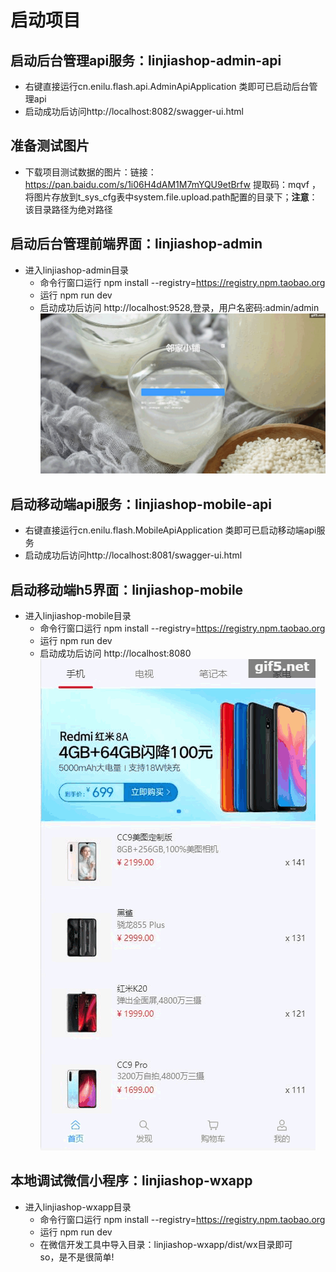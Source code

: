 # 启动项目

## 启动后台管理api服务：linjiashop-admin-api
- 右键直接运行cn.enilu.flash.api.AdminApiApplication 类即可已启动后台管理api
- 启动成功后访问http://localhost:8082/swagger-ui.html

## 准备测试图片
- 下载项目测试数据的图片：链接：https://pan.baidu.com/s/1i06H4dAM1M7mYQU9etBrfw  提取码：mqvf ，将图片存放到t_sys_cfg表中system.file.upload.path配置的目录下；**注意**：该目录路径为绝对路径
## 启动后台管理前端界面：linjiashop-admin
- 进入linjiashop-admin目录
    - 命令行窗口运行 npm install --registry=https://registry.npm.taobao.org
    - 运行  npm run dev
    - 启动成功后访问 http://localhost:9528,登录，用户名密码:admin/admin 
 ![vue](../img/admin.gif)


## 启动移动端api服务：linjiashop-mobile-api
- 右键直接运行cn.enilu.flash.MobileApiApplication 类即可已启动移动端api服务
- 启动成功后访问http://localhost:8081/swagger-ui.html

## 启动移动端h5界面：linjiashop-mobile
- 进入linjiashop-mobile目录
    - 命令行窗口运行 npm install --registry=https://registry.npm.taobao.org
    - 运行  npm run dev
    - 启动成功后访问 http://localhost:8080
 ![vue](../img/mobile.gif) 
 
## 本地调试微信小程序：linjiashop-wxapp
- 进入linjiashop-wxapp目录
    - 命令行窗口运行 npm install --registry=https://registry.npm.taobao.org
    - 运行  npm run dev
    - 在微信开发工具中导入目录：linjiashop-wxapp/dist/wx目录即可  
so，是不是很简单!
